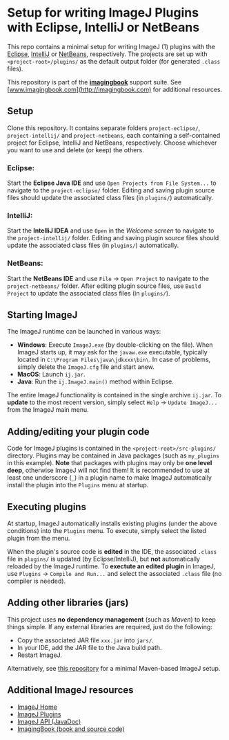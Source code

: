 # Setup for writing ImageJ Plugins with Eclipse, IntelliJ or NetBeans
This repo contains a minimal setup for writing ImageJ (1) plugins with the [Eclipse](https://www.eclipse.org/), [IntelliJ](https://www.jetbrains.com/idea/) or [NetBeans](https://netbeans.org/), respectively.
The projects are set up with ``<project-root>/plugins/`` as the default output folder (for generated ``.class`` files).

This repository is part of the [**imagingbook**](http://imagingbook.com) support suite.
See [www.imagingbook.com](http://imagingbook.com) for additional resources.


## Setup
Clone this repository. It contains separate folders ``project-eclipse/``, ``project-intellij/`` and ``project-netbeans``, each containing a self-contained project for Eclipse, IntelliJ and NetBeans, respectively. 
Choose whichever you want to use and delete (or keep) the others.

### Eclipse:
Start the **Eclipse Java IDE** and use ``Open Projects from File System...`` to navigate to the ``project-eclipse/`` folder.
Editing and saving plugin source files should update the associated class files (in ``plugins/``) automatically.

### IntelliJ:
Start the **IntelliJ IDEA** and use ``Open`` in the *Welcome screen* to navigate to the ``project-intellij/`` folder.
Editing and saving plugin source files should update the associated class files (in ``plugins/``) automatically.

### NetBeans:
Start the **NetBeans IDE** and use ``File`` -> ``Open Project`` to navigate to the ``project-netbeans/`` folder.
After editing plugin source files, use ``Build Project`` to update the associated class files (in ``plugins/``).


## Starting ImageJ
The ImageJ runtime can be launched in various ways:
- **Windows**: Execute ``ImageJ.exe`` (by double-clicking on the file).
When ImageJ starts up, it may ask for the ``javaw.exe`` executable, typically located in ``C:\Program Files\java\jdkxxx\bin\``. In case of problems, simply delete the ``ImageJ.cfg`` file and start anew.
- **MacOS**: Launch ``ij.jar``.
- **Java**: Run the ``ij.ImageJ.main()`` method within Eclipse.

The entire ImageJ functionality is contained in the single archive ``ij.jar``. To **update** to the most recent version, simply select ``Help`` -> ``Update ImageJ...`` from the ImageJ main menu.

## Adding/editing your plugin code
Code for ImageJ plugins is contained in the ``<project-root>/src-plugins/`` directory. Plugins may be contained in Java packages (such as ``my_plugins`` in this example). **Note** that packages with plugins may only be **one level deep**, otherwise ImageJ will not find them! It is recommended to use at least one underscore (``_``) in a plugin name to make ImageJ automatically install the plugin into the ``Plugins`` menu at startup.

## Executing plugins
At startup, ImageJ automatically installs existing plugins (under the above conditions) into the ``Plugins`` menu. To execute, simply select the listed plugin from the menu.

When the plugin's source code is **edited** in the IDE, the associated ``.class`` file in ``plugins/`` is updated (by Eclipse/IntelliJ), but **not** automatically reloaded by the ImageJ runtime. To **exectute an edited plugin** in ImageJ, use ``Plugins`` -> ``Compile and Run...`` and select the associated ``.class`` file (no compiler is needed).

## Adding other libraries (jars)
This project uses **no dependency management** (such as *Maven*) to keep things simple. If any external libraries are required, just do the following:
- Copy the associated JAR file ``xxx.jar`` into ``jars/``.
- In your IDE, add the JAR file to the Java build path.
- Restart ImageJ.

Alternatively, see [this repository](https://github.com/imagingbook/imagingbook-maven-demo-project) for a minimal Maven-based ImageJ setup.

## Additional ImageJ resources

- [ImageJ Home](https://imagej.nih.gov/ij/index.html)
- [ImageJ Plugins](http://rsbweb.nih.gov/ij/plugins/index.html)
- [ImageJ API (JavaDoc)](http://rsbweb.nih.gov/ij/developer/api/index.html)
- [ImagingBook (book and source code)](http://imagingbook.com)
